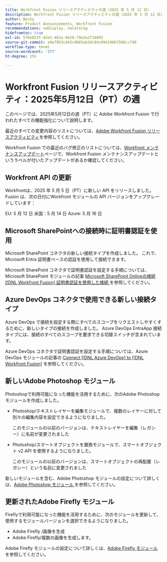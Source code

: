 ```yaml
---
title: Workfront Fusion リリースアクティビティの週（2025 年 5 月 12 日）
description: Workfront Fusion リリースアクティビティの週（2025 年 5 月 12 日）
author: Becky
feature: Product Announcements, Workfront Fusion
recommendations: noDisplay, noCatalog
hidefromtoc: true
exl-id: 5f0e023f-42e5-462a-9428-79e3a2f34093
source-git-commit: a9e7053c443c9603ab3dc84c094196b7506cc7d0
workflow-type: tm+mt
source-wordcount: '377'
ht-degree: 15%

---
```


# Workfront Fusion リリースアクティビティ：2025年5月12日（PT）の週

このページでは、2025年5月12日の週（PT）に Adobe Workfront Fusion で行われたすべての機能強化について説明します。

最近のすべての変更内容のリストについては、[Adobe Workfront Fusion リリースアクティビティ](/help/workfront-fusion/fusion-product-releases/fusion-release-activity.md)を参照してください。

Workfront Fusion での最近のバグ修正のリストについては、[Workfront メンテナンスアップデート](https://experienceleague.adobe.com/ja/docs/workfront-known-issues/releases/current-updates)ページで、Workfront Fusion メンテナンスアップデートというラベルが付いたアップデートがあるか確認してください。

## Workfront API の更新

Workfrontは、2025 年 5 月 5 日（PT）に新しい API をリリースしました。 Fusion は、次の日付にWorkfront モジュールの API バージョンをアップグレードしています：

EU: 5 月 12 日
米国：5 月 14 日
Azure: 5 月 16 日

## Microsoft SharePointへの接続時に証明書認証を使用

Microsoft SharePoint コネクタの新しい接続タイプを作成しました。 これで、Microsoft Entra 証明書ベースの認証を使用して接続できます。

Microsoft SharePoint コネクタで証明書認証を設定する手順については、Microsoft SharePoint モジュールの記事 [Microsoft SharePoint Onlineの接続  [!DNL Workfront Fusion]  証明書認証を使用した接続 ](/help/workfront-fusion/references/apps-and-modules/third-party-connectors/sharepoint-modules.md#connect-microsoft-sharepoint-online-to-workfront-fusion-using-certificate-authorization) を参照してください。

## Azure DevOps コネクタで使用できる新しい接続タイプ

Azure DevOps で接続を設定する際にすべてのスコープをリクエストしやすくするために、新しいタイプの接続を作成しました。 Azure DevOps EntraApp 接続タイプには、接続のすべてのスコープを要求できる切替スイッチが含まれています。

Azure DevOps コネクタで証明書認証を設定する手順については、Azure DevOps モジュールの記事の [Connect [!DNL Azure DevOps] to [!DNL Workfront Fusion]](/help/workfront-fusion/references/apps-and-modules/third-party-connectors/azure-dev-ops.md#connect-azure-devops-to-workfront-fusion) を参照してください。

## 新しいAdobe Photoshop モジュール

Photoshopで利用可能になった機能を活用するために、次のAdobe Photoshop モジュールを作成しました。

* Photoshop/テキストレイヤーを編集モジュールで、複数のレイヤーに対して別々の編集内容を設定できるようになりました。

  このモジュールの以前のバージョンは、テキストレイヤーを編集（レガシー）に名前が変更されました
* Photoshop/スマートオブジェクトを置換モジュールで、スマートオブジェクト v2 API を使用するようになりました。

  このモジュールの以前のバージョンは、スマートオブジェクトの再配置（レガシー）という名前に変更されました

新しいモジュールを含む、Adobe Photoshop モジュールの設定について詳しくは、[Adobe Photoshop モジュール ](/help/workfront-fusion/references/apps-and-modules/adobe-connectors/adobe-photoshop-modules.md) を参照してください。

## 更新されたAdobe Firefly モジュール

Fireflyで利用可能になった機能を活用するために、次のモジュールを更新して、使用するモジュールバージョンを選択できるようになりました。

* Adobe Firefly /画像を生成
* Adobe Firefly/複数の画像を生成します。

Adobe Firefly モジュールの設定について詳しくは、[Adobe Firefly モジュール ](/help/workfront-fusion/references/apps-and-modules/adobe-connectors/adobe-firefly-modules.md) を参照してください。
